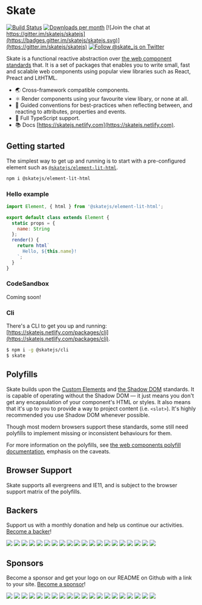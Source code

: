 # Skate

[![Build Status](https://travis-ci.org/skatejs/skatejs.svg?branch=master)](https://travis-ci.org/skatejs/skatejs)
[![Downloads per month](https://img.shields.io/npm/dm/skatejs.svg)](https://www.npmjs.com/package/skatejs)
[![Join the chat at https://gitter.im/skatejs/skatejs](https://badges.gitter.im/skatejs/skatejs.svg)](https://gitter.im/skatejs/skatejs)
[![Follow @skate_js on Twitter](https://img.shields.io/twitter/follow/skate_js.svg?style=social&label=@skate_js)](https://twitter.com/skate_js)

Skate is a functional reactive abstraction over
[the web component standards](https://github.com/w3c/webcomponents) that. It is a set of packages that enables you to write small, fast and scalable web components using popular view libraries such as React, Preact and LitHTML.

- 🌏 Cross-framework compatible components.
- ⚛️ Render components using your favourite view libary, or none at all.
- 👑 Guided conventions for best-practices when reflecting between, and reacting to attributes, properties and events.
- 🌟 Full TypeScript support.
- 📚 Docs [https://skatejs.netlify.com](https://skatejs.netlify.com).

## Getting started

The simplest way to get up and running is to start with a pre-configured element such as [`@skatejs/element-lit-html`]([https://skatejs.netlify.com/packages/element-lit-html).

```sh
npm i @skatejs/element-lit-html
```

### Hello example

```js
import Element, { html } from '@skatejs/element-lit-html';

export default class extends Element {
  static props = {
    name: String
  };
  render() {
    return html`
      Hello, ${this.name}!
    `;
  }
}
```

### CodeSandbox

Coming soon!

### Cli

There's a CLI to get you up and running: [https://skatejs.netlify.com/packages/cli](https://skatejs.netlify.com/packages/cli).

```sh
$ npm i -g @skatejs/cli
$ skate
```

## Polyfills

Skate builds upon the
[Custom Elements](https://w3c.github.io/webcomponents/spec/custom/) and
[the Shadow DOM](https://w3c.github.io/webcomponents/spec/shadow/) standards.
It is capable of operating without the Shadow DOM &mdash; it just means you
don't get any encapsulation of your component's HTML or styles. It also means
that it's up to you to provide a way to project content (i.e. `<slot>`). It's
highly recommended you use Shadow DOM whenever possible.

Though most modern browsers support these standards, some still need polyfills
to implement missing or inconsistent behaviours for them.

For more information on the polyfills, see
[the web components polyfill documentation](https://github.com/webcomponents/webcomponentsjs), emphasis on the caveats.

## Browser Support

Skate supports all evergreens and IE11, and is subject to the browser support
matrix of the polyfills.

## Backers

Support us with a monthly donation and help us continue our activities.
[Become a backer](https://opencollective.com/skatejs#backer)!

[![](https://opencollective.com/skatejs/backer/0/avatar.svg)](https://opencollective.com/skatejs/backer/0/website)
[![](https://opencollective.com/skatejs/backer/1/avatar.svg)](https://opencollective.com/skatejs/backer/1/website)
[![](https://opencollective.com/skatejs/backer/2/avatar.svg)](https://opencollective.com/skatejs/backer/2/website)
[![](https://opencollective.com/skatejs/backer/3/avatar.svg)](https://opencollective.com/skatejs/backer/3/website)
[![](https://opencollective.com/skatejs/backer/4/avatar.svg)](https://opencollective.com/skatejs/backer/4/website)
[![](https://opencollective.com/skatejs/backer/5/avatar.svg)](https://opencollective.com/skatejs/backer/5/website)
[![](https://opencollective.com/skatejs/backer/6/avatar.svg)](https://opencollective.com/skatejs/backer/6/website)
[![](https://opencollective.com/skatejs/backer/7/avatar.svg)](https://opencollective.com/skatejs/backer/7/website)
[![](https://opencollective.com/skatejs/backer/8/avatar.svg)](https://opencollective.com/skatejs/backer/8/website)
[![](https://opencollective.com/skatejs/backer/9/avatar.svg)](https://opencollective.com/skatejs/backer/9/website)
[![](https://opencollective.com/skatejs/backer/10/avatar.svg)](https://opencollective.com/skatejs/backer/10/website)
[![](https://opencollective.com/skatejs/backer/11/avatar.svg)](https://opencollective.com/skatejs/backer/11/website)
[![](https://opencollective.com/skatejs/backer/12/avatar.svg)](https://opencollective.com/skatejs/backer/12/website)
[![](https://opencollective.com/skatejs/backer/13/avatar.svg)](https://opencollective.com/skatejs/backer/13/website)
[![](https://opencollective.com/skatejs/backer/14/avatar.svg)](https://opencollective.com/skatejs/backer/14/website)
[![](https://opencollective.com/skatejs/backer/15/avatar.svg)](https://opencollective.com/skatejs/backer/15/website)
[![](https://opencollective.com/skatejs/backer/16/avatar.svg)](https://opencollective.com/skatejs/backer/16/website)
[![](https://opencollective.com/skatejs/backer/17/avatar.svg)](https://opencollective.com/skatejs/backer/17/website)
[![](https://opencollective.com/skatejs/backer/18/avatar.svg)](https://opencollective.com/skatejs/backer/18/website)
[![](https://opencollective.com/skatejs/backer/19/avatar.svg)](https://opencollective.com/skatejs/backer/19/website)

## Sponsors

Become a sponsor and get your logo on our README on Github with a link to your
site. [Become a sponsor](https://opencollective.com/skatejs#sponsor)!

[![](https://opencollective.com/skatejs/sponsor/0/avatar.svg)](https://opencollective.com/skatejs/sponsor/0/website)
[![](https://opencollective.com/skatejs/sponsor/1/avatar.svg)](https://opencollective.com/skatejs/sponsor/1/website)
[![](https://opencollective.com/skatejs/sponsor/2/avatar.svg)](https://opencollective.com/skatejs/sponsor/2/website)
[![](https://opencollective.com/skatejs/sponsor/3/avatar.svg)](https://opencollective.com/skatejs/sponsor/3/website)
[![](https://opencollective.com/skatejs/sponsor/4/avatar.svg)](https://opencollective.com/skatejs/sponsor/4/website)
[![](https://opencollective.com/skatejs/sponsor/5/avatar.svg)](https://opencollective.com/skatejs/sponsor/5/website)
[![](https://opencollective.com/skatejs/sponsor/6/avatar.svg)](https://opencollective.com/skatejs/sponsor/6/website)
[![](https://opencollective.com/skatejs/sponsor/7/avatar.svg)](https://opencollective.com/skatejs/sponsor/7/website)
[![](https://opencollective.com/skatejs/sponsor/8/avatar.svg)](https://opencollective.com/skatejs/sponsor/8/website)
[![](https://opencollective.com/skatejs/sponsor/9/avatar.svg)](https://opencollective.com/skatejs/sponsor/9/website)
[![](https://opencollective.com/skatejs/sponsor/10/avatar.svg)](https://opencollective.com/skatejs/sponsor/10/website)
[![](https://opencollective.com/skatejs/sponsor/11/avatar.svg)](https://opencollective.com/skatejs/sponsor/11/website)
[![](https://opencollective.com/skatejs/sponsor/12/avatar.svg)](https://opencollective.com/skatejs/sponsor/12/website)
[![](https://opencollective.com/skatejs/sponsor/13/avatar.svg)](https://opencollective.com/skatejs/sponsor/13/website)
[![](https://opencollective.com/skatejs/sponsor/14/avatar.svg)](https://opencollective.com/skatejs/sponsor/14/website)
[![](https://opencollective.com/skatejs/sponsor/15/avatar.svg)](https://opencollective.com/skatejs/sponsor/15/website)
[![](https://opencollective.com/skatejs/sponsor/16/avatar.svg)](https://opencollective.com/skatejs/sponsor/16/website)
[![](https://opencollective.com/skatejs/sponsor/17/avatar.svg)](https://opencollective.com/skatejs/sponsor/17/website)
[![](https://opencollective.com/skatejs/sponsor/18/avatar.svg)](https://opencollective.com/skatejs/sponsor/18/website)
[![](https://opencollective.com/skatejs/sponsor/19/avatar.svg)](https://opencollective.com/skatejs/sponsor/19/website)

